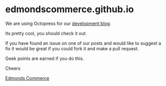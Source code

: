 edmondscommerce.github.io
=========================

We are using Octopress for our [development blog](http://edmondscommerce.github.io).

Its pretty cool, you should check it out.

If you have found an issue on one of our posts and would like to suggest a fix it would be great if you could fork it and make a pull request. 

Geek points are earned if you do this.

Cheers

[Edmonds Commerce](http://www.edmondscommerce.co.uk)
